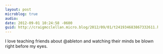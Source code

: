 ```yaml
---
layout: post
microblog: true
audio: 
date: 2012-09-01 10:24:58 -0600
guid: http://craigmcclellan.micro.blog/2012/09/01/t241934683867332611.html
---
```

I love teaching friends about @ableton and watching their minds be blown right before my eyes.
